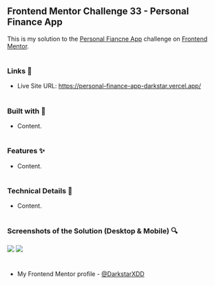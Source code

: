 ## Frontend Mentor Challenge 33 - Personal Finance App

This is my solution to the [Personal Fiancne App](https://www.frontendmentor.io/challenges/personal-finance-app-JfjtZgyMt1) challenge on [Frontend Mentor](https://www.frontendmentor.io/).

#

### Links 🔗

- Live Site URL: https://personal-finance-app-darkstar.vercel.app/

#

### Built with 🔨

- Content.

#

### Features ✨

- Content.

#

### Technical Details 🔧

- Content.

#

### Screenshots of the Solution (Desktop & Mobile) 🔍

![](./solution-screenshots/screenshot-desktop.jpeg)
![](./solution-screenshots/screenshot-mobile.jpeg)

#

- My Frontend Mentor profile - [@DarkstarXDD](https://www.frontendmentor.io/profile/DarkstarXDD)
